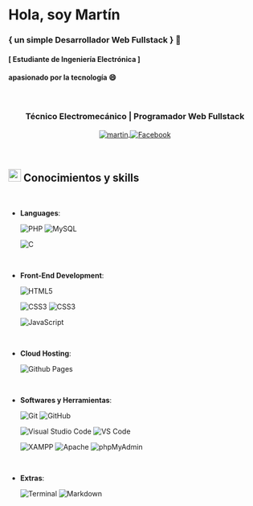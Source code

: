 
# Hola, soy Martín  
### { un simple Desarrollador Web Fullstack } 👋
#### [ Estudiante de Ingeniería Electrónica ]
#### apasionado por la tecnología 😄

<br>

<h3 align="center">Técnico Electromecánico | Programador Web Fullstack </h3>
<p align="center">
<a href="https://www.linkedin.com/in/martin-contreras-797350210/" target="_blank">
  <img align="center" src="https://img.shields.io/badge/LinkedIn-%230077B5.svg?style=for-the-badge&logo=linkedin&logoColor=white" alt="martin" />
</a><a href="https://www.facebook.com/tuperfil" target="_blank">
  <img align="center" src="https://img.shields.io/badge/Facebook-%23D3D3D3.svg?style=for-the-badge&logo=facebook&logoColor=1877F2" alt="Facebook" />
</a>


</p>

<br>

## <img src="https://media2.giphy.com/media/QssGEmpkyEOhBCb7e1/giphy.gif?cid=ecf05e47a0n3gi1bfqntqmob8g9aid1oyj2wr3ds3mg700bl&rid=giphy.gif" width ="25"><b> Conocimientos y skills</b>
<br>

<p align="center">

- **Languages**:
    
    ![PHP](https://img.shields.io/badge/PHP-777BB4?style=for-the-badge&logo=php&logoColor=white)
    ![MySQL](https://img.shields.io/badge/MySQL-4479A1?style=for-the-badge&logo=mysql&logoColor=white)

    ![C](https://img.shields.io/badge/C%20-%232370ED.svg?style=for-the-badge&logo=c&logoColor=white)
    
    

<br>   
    
- **Front-End Development**:

   ![HTML5](https://img.shields.io/badge/HTML5%20-%23E34F26.svg?style=for-the-badge&logo=html5&logoColor=white)

   ![CSS3](https://img.shields.io/badge/CSS%20-%231572B6.svg?style=for-the-badge&logo=css3&logoColor=white)
   ![CSS3](https://img.shields.io/badge/CSS3-1572B6?style=for-the-badge&logo=css3&logoColor=white)

   ![JavaScript](https://img.shields.io/badge/JavaScript%20-%23F7DF1E.svg?style=for-the-badge&logo=javascript&logoColor=black)

<br>

- **Cloud Hosting**:

    ![Github Pages](https://img.shields.io/badge/GitHub%20Pages-%23327FC7.svg?style=for-the-badge&logo=github&logoColor=white)
    
<br>

- **Softwares y Herramientas**:

    ![Git](https://img.shields.io/badge/git-%23F05033.svg?style=for-the-badge&logo=git&logoColor=white)
    ![GitHub](https://img.shields.io/badge/github-%23121011.svg?style=for-the-badge&logo=github&logoColor=white)
    
    ![Visual Studio Code](https://img.shields.io/badge/Visual%20Studio%20Code-0078d7.svg?style=for-the-badge&logo=visual-studio-code&logoColor=white)
    ![VS Code](https://img.shields.io/badge/VS%20Code-007ACC?style=for-the-badge&logo=visual-studio-code&logoColor=white)

    
    ![XAMPP](https://img.shields.io/badge/XAMPP-FB7A24?style=for-the-badge&logo=xampp&logoColor=white)
    ![Apache](https://img.shields.io/badge/Apache-D22128?style=for-the-badge&logo=apache&logoColor=white)
    ![phpMyAdmin](https://img.shields.io/badge/phpMyAdmin-6C78AF?style=for-the-badge&logo=phpmyadmin&logoColor=white)



<br>

- **Extras**:

    ![Terminal](https://img.shields.io/badge/Terminal-%23054020?style=for-the-badge&logo=gnu-bash&logoColor=white)
    ![Markdown](https://img.shields.io/badge/markdown-%23000000.svg?style=for-the-badge&logo=markdown&logoColor=white)   


</p>


<!--
**jahcr1/jahcr1** is a ✨ _special_ ✨ repository because its `README.md` (this file) appears on your GitHub profile.

Here are some ideas to get you started:

- 🔭 I’m currently working on ...
- 🌱 I’m currently learning ...
- 👯 I’m looking to collaborate on ...
- 🤔 I’m looking for help with ...
- 💬 Ask me about ...
- 📫 How to reach me: ...
- 😄 Pronouns: ...
- ⚡ Fun fact: ...
-->
